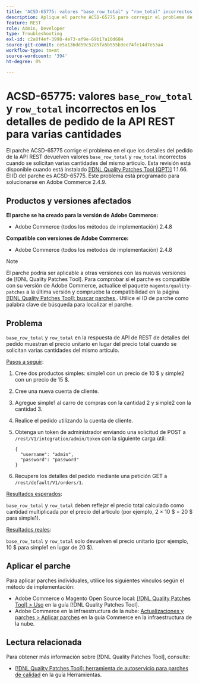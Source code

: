 ```yaml
---
title: 'ACSD-65775: valores "base_row_total" y "row_total" incorrectos en los detalles de pedido de la API de REST para varias cantidades'
description: Aplique el parche ACSD-65775 para corregir el problema de Adobe Commerce en el que los detalles del pedido de la API de REST devuelven valores "base_row_total" y "row_total" incorrectos cuando se piden varias cantidades del mismo artículo.
feature: REST
role: Admin, Developer
type: Troubleshooting
exl-id: c2a8f4ef-3998-4e73-af9e-69b17a10d684
source-git-commit: ce5a136dd59c52d5fa5b555b3ee74fe14d7e53a4
workflow-type: tm+mt
source-wordcount: '394'
ht-degree: 0%

---
```


# ACSD-65775: valores `base_row_total` y `row_total` incorrectos en los detalles de pedido de la API REST para varias cantidades

El parche ACSD-65775 corrige el problema en el que los detalles del pedido de la API REST devuelven valores `base_row_total` y `row_total` incorrectos cuando se solicitan varias cantidades del mismo artículo. Esta revisión está disponible cuando está instalado [[!DNL Quality Patches Tool (QPT)]](/help/tools/quality-patches-tool/quality-patches-tool-to-self-serve-quality-patches.md) 1.1.66. El ID del parche es ACSD-65775. Este problema está programado para solucionarse en Adobe Commerce 2.4.9.

## Productos y versiones afectados

**El parche se ha creado para la versión de Adobe Commerce:**

* Adobe Commerce (todos los métodos de implementación) 2.4.8

**Compatible con versiones de Adobe Commerce:**

* Adobe Commerce (todos los métodos de implementación) 2.4.8

>[!NOTE]
>
>El parche podría ser aplicable a otras versiones con las nuevas versiones de [!DNL Quality Patches Tool]. Para comprobar si el parche es compatible con su versión de Adobe Commerce, actualice el paquete `magento/quality-patches` a la última versión y compruebe la compatibilidad en la página [[!DNL Quality Patches Tool]: buscar parches &#x200B;](https://experienceleague.adobe.com/tools/commerce-quality-patches/index.html?lang=es). Utilice el ID de parche como palabra clave de búsqueda para localizar el parche.

## Problema

`base_row_total` y `row_total` en la respuesta de API de REST de detalles del pedido muestran el precio unitario en lugar del precio total cuando se solicitan varias cantidades del mismo artículo.

<u>Pasos a seguir</u>:

1. Cree dos productos simples: simple1 con un precio de 10 $ y simple2 con un precio de 15 $.
1. Cree una nueva cuenta de cliente.
1. Agregue simple1 al carro de compras con la cantidad 2 y simple2 con la cantidad 3.
1. Realice el pedido utilizando la cuenta de cliente.
1. Obtenga un token de administrador enviando una solicitud de POST a `/rest/V1/integration/admin/token` con la siguiente carga útil:

   ```
   {
     "username": "admin",
     "password": "password"
   }
   ```

1. Recupere los detalles del pedido mediante una petición GET a `/rest/default/V1/orders/1`.

<u>Resultados esperados</u>:

`base_row_total` y `row_total` deben reflejar el precio total calculado como cantidad multiplicada por el precio del artículo (por ejemplo, 2 × 10 $ = 20 $ para simple1).

<u>Resultados reales</u>:

`base_row_total` y `row_total` solo devuelven el precio unitario (por ejemplo, 10 $ para simple1 en lugar de 20 $).

## Aplicar el parche

Para aplicar parches individuales, utilice los siguientes vínculos según el método de implementación:

* Adobe Commerce o Magento Open Source local: [[!DNL Quality Patches Tool] > Uso](/help/tools/quality-patches-tool/usage.md) en la guía [!DNL Quality Patches Tool].
* Adobe Commerce en la infraestructura de la nube: [Actualizaciones y parches > Aplicar parches](https://experienceleague.adobe.com/docs/commerce-cloud-service/user-guide/develop/upgrade/apply-patches.html?lang=es) en la guía Commerce en la infraestructura de la nube.

## Lectura relacionada

Para obtener más información sobre [!DNL Quality Patches Tool], consulte:

* [[!DNL Quality Patches Tool]: herramienta de autoservicio para parches de calidad](/help/tools/quality-patches-tool/quality-patches-tool-to-self-serve-quality-patches.md) en la guía Herramientas.
